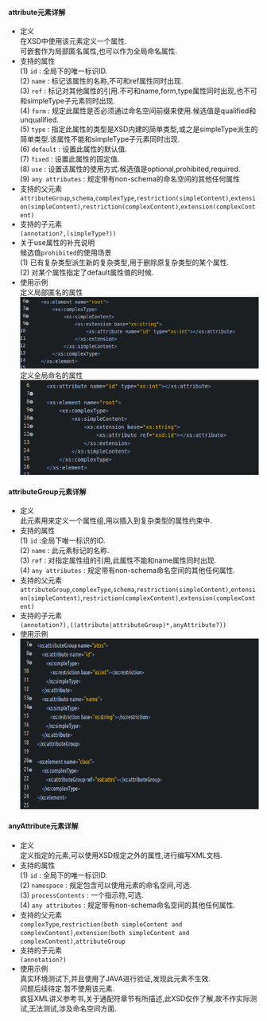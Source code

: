 #### attribute元素详解  
- 定义  
  在XSD中使用该元素定义一个属性.  
  可嵌套作为局部匿名属性,也可以作为全局命名属性.  
- 支持的属性  
  (1) `id` : 全局下的唯一标识ID.  
  (2) `name` : 标记该属性的名称,不可和ref属性同时出现.  
  (3) `ref` : 标记对其他属性的引用.不可和name,form,type属性同时出现,也不可和simpleType子元素同时出现.  
  (4) `form` : 规定此属性是否必须通过命名空间前缀来使用.候选值是qualified和unqualified.  
  (5) `type` : 指定此属性的类型是XSD内建的简单类型,或之是simpleType派生的简单类型.该属性不能和simpleType子元素同时出现.  
  (6) `default` : 设置此属性的默认值.  
  (7) `fixed` : 设置此属性的固定值.  
  (8) `use` : 设置该属性的使用方式.候选值是optional,prohibited,required.  
  (9) `any attributes` : 规定带有non-schema的命名空间的其他任何属性  
- 支持的父元素  
  `attributeGroup`,`schema`,`complexType`,`restriction(simpleContent)`,`extension(simpleContent)`,`restriction(complexContent)`,`extension(complexContent)`  
- 支持的子元素  
  `(annotation?,(simpleType?))`  
- 关于use属性的补充说明  
  候选值`prohibited`的使用场景  
  (1) 已有复杂类型派生新的复杂类型,用于删除原复杂类型的某个属性.  
  (2) 对某个属性指定了default属性值的时候.  
- 使用示例  
  定义局部匿名的属性  
  ![](assets/markdown-img-paste-20190711131124226.png)  
  定义全局命名的属性  
  ![](assets/markdown-img-paste-20190711131227686.png)  

#### attributeGroup元素详解  
- 定义  
  此元素用来定义一个属性组,用以插入到复杂类型的属性约束中.  
- 支持的属性  
  (1) `id` :全局下唯一标识的ID.  
  (2) `name` : 此元素标记的名称.  
  (3) `ref` : 对指定属性组的引用,此属性不能和name属性同时出现.  
  (4) `any attributes` : 规定带有non-schema命名空间的其他任何属性.  
- 支持的父元素  
  `attributeGroup`,`complexType`,`schema`,`restriction(simpleContent)`,`entension(simpleContent)`,`restriction(complexContent)`,`extension(complexContent)`  
- 支持的子元素  
  `(annotation?),((attribute|attributeGroup)*,anyAttribute?))`  
- 使用示例  
  ![](assets/markdown-img-paste-20190710161125480.png)  

#### anyAttribute元素详解  
- 定义  
  定义指定的元素,可以使用XSD规定之外的属性,进行编写XML文档.  
- 支持的属性  
  (1) `id` : 全局下的唯一标识ID.  
  (2) `namespace` : 规定包含可以使用元素的命名空间,可选.  
  (3) `processContents` : 一个指示符,可选.  
  (4) `any attributes` : 规定带有non-schema命名空间的其他任何属性.  
- 支持的父元素  
  `complexType`,`restriction(both simpleContent and complexContent)`,`extension(both simpleContent and complexContent)`,`attributeGroup`  
- 支持的子元素  
  `(annotation?)`  
- 使用示例  
  真实环境测试下,并且使用了JAVA进行验证,发现此元素不生效.  
  问题后续待定.暂不使用该元素.  
  疯狂XML讲义参考书,关于通配符章节有所描述,此XSD仅作了解,故不作实际测试,无法测试,涉及命名空间方面.  
